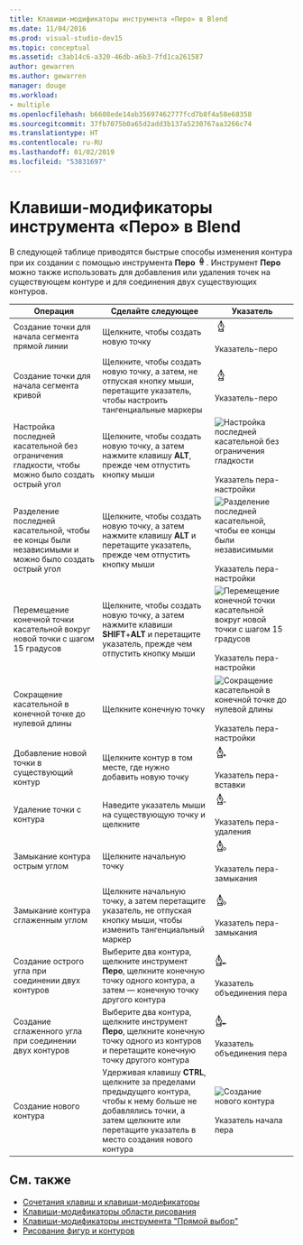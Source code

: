 ```yaml
---
title: Клавиши-модификаторы инструмента «Перо» в Blend
ms.date: 11/04/2016
ms.prod: visual-studio-dev15
ms.topic: conceptual
ms.assetid: c3ab14c6-a320-46db-a6b3-7fd1ca261587
author: gewarren
ms.author: gewarren
manager: douge
ms.workload:
- multiple
ms.openlocfilehash: b6608ede14ab35697462777fcd7b8f4a58e68358
ms.sourcegitcommit: 37fb7075b0a65d2add3b137a5230767aa3266c74
ms.translationtype: HT
ms.contentlocale: ru-RU
ms.lasthandoff: 01/02/2019
ms.locfileid: "53831697"
---
```

# <a name="pen-tool-modifier-keys-in-blend"></a>Клавиши-модификаторы инструмента «Перо» в Blend
В следующей таблице приводятся быстрые способы изменения контура при их создании с помощью инструмента **Перо** ![Инструмент "Перо"](../designers/media/d514358f-185a-412f-a55d-36633b25dc8a.png). Инструмент **Перо** можно также использовать для добавления или удаления точек на существующем контуре и для соединения двух существующих контуров.

|Операция|Сделайте следующее|Указатель|
| - |-------------|-------------|
|Создание точки для начала сегмента прямой линии|Щелкните, чтобы создать новую точку|![Создание точки для начала сегмента прямой линии](../designers/media/0bfb1b71-80ac-4ad4-aed8-40e09f8b7ab8.png)<br /><br /> Указатель-перо|
|Создание точки для начала сегмента кривой|Щелкните, чтобы создать новую точку, а затем, не отпуская кнопку мыши, перетащите указатель, чтобы настроить тангенциальные маркеры|![Создание точки для начала сегмента кривой](../designers/media/0bfb1b71-80ac-4ad4-aed8-40e09f8b7ab8.png)<br /><br /> Указатель-перо|
|Настройка последней касательной без ограничения гладкости, чтобы можно было создать острый угол|Щелкните, чтобы создать новую точку, а затем нажмите клавишу **ALT**, прежде чем отпустить кнопку мыши|![Настройка последней касательной без ограничения гладкости](../designers/media/317e5475-b70c-489f-9477-110a98639ade.png)<br /><br /> Указатель пера-настройки|
|Разделение последней касательной, чтобы ее концы были независимыми и можно было создать острый угол|Щелкните, чтобы создать новую точку, а затем нажмите клавишу **ALT** и перетащите указатель, прежде чем отпустить кнопку мыши|![Разделение последней касательной, чтобы ее концы были независимыми](../designers/media/317e5475-b70c-489f-9477-110a98639ade.png)<br /><br /> Указатель пера-настройки|
|Перемещение конечной точки касательной вокруг новой точки с шагом 15 градусов|Щелкните, чтобы создать новую точку, а затем нажмите клавиши **SHIFT**+**ALT** и перетащите указатель, прежде чем отпустить кнопку мыши|![Перемещение конечной точки касательной вокруг новой точки с шагом 15 градусов](../designers/media/317e5475-b70c-489f-9477-110a98639ade.png)<br /><br /> Указатель пера-настройки|
|Сокращение касательной в конечной точке до нулевой длины|Щелкните конечную точку|![Сокращение касательной в конечной точке до нулевой длины](../designers/media/317e5475-b70c-489f-9477-110a98639ade.png)<br /><br /> Указатель пера-настройки|
|Добавление новой точки в существующий контур|Щелкните контур в том месте, где нужно добавить новую точку|![Добавление новой точки в существующий контур](../designers/media/b004ad5a-33a4-46ae-81c0-20be0d819332.png)<br /><br /> Указатель пера-вставки|
|Удаление точки с контура|Наведите указатель мыши на существующую точку и щелкните|![](../designers/media/08a64b78-f3df-4730-8169-c56b5631b071.png)<br /><br /> Указатель пера-удаления|
|Замыкание контура острым углом|Щелкните начальную точку|![Удаление точки с контура](../designers/media/a12fd3b4-a553-4762-b01c-c35efa594362.png)<br /><br /> Указатель пера-замыкания|
|Замыкание контура сглаженным углом|Щелкните начальную точку, а затем перетащите указатель, не отпуская кнопку мыши, чтобы изменить тангенциальный маркер|![Замыкание контура сглаженным углом](../designers/media/a12fd3b4-a553-4762-b01c-c35efa594362.png)<br /><br /> Указатель пера-замыкания|
|Создание острого угла при соединении двух контуров|Выберите два контура, щелкните инструмент **Перо**, щелкните конечную точку одного контура, а затем — конечную точку другого контура|![Создание острого угла при соединении двух контуров](../designers/media/bd12dfa4-112e-4f37-9765-3479e6b69894.png)<br /><br /> Указатель объединения пера|
|Создание сглаженного угла при соединении двух контуров|Выберите два контура, щелкните инструмент **Перо**, щелкните конечную точку одного из контуров и перетащите конечную точку другого контура|![Создание сглаженного угла при соединении двух контуров](../designers/media/bd12dfa4-112e-4f37-9765-3479e6b69894.png)<br /><br /> Указатель объединения пера|
|Создание нового контура|Удерживая клавишу **CTRL**, щелкните за пределами предыдущего контура, чтобы к нему больше не добавлялись точки, а затем щелкните или перетащите указатель в место создания нового контура|![Создание нового контура](../designers/media/69758176-5f53-465b-808c-f13fd1a0b3f2.png)<br /><br /> Указатель начала пера|

## <a name="see-also"></a>См. также

- [Сочетания клавиш и клавиши-модификаторы](../designers/keyboard-shortcuts-and-modifier-keys-in-blend.md)
- [Клавиши-модификаторы области рисования](../designers/artboard-modifier-keys-in-blend.md)
- [Клавиши-модификаторы инструмента "Прямой выбор"](../designers/direct-selection-tool-modifier-keys-in-blend.md)
- [Рисование фигур и контуров](../designers/draw-shapes-and-paths.md)